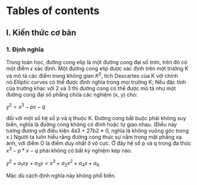 
Tables of contents
==================


## I. Kiến thức cơ bản

### 1. Định nghĩa

Trong toán học, đường cong elip là một đường cong đại số trơn, trên đó có một điểm $\epsilon$ xác định. Một đường cong elip được xác định trên một trường K và mô tả các điểm trong không gian $K ^ 2$, tích Descartes của K với chính nó.Elliptic curves có thể được định nghĩa trong mọi trường K;  Nếu đặc tính của trường khác với 2 và 3 thì đường cong có thể được mô tả như một đường cong đại số phẳng chứa các nghiệm (x, y) cho:

$y^{2}=x^{3}-px-q$

đối với một số hệ số p và q thuộc K. Đường cong bắt buộc phải không suy biến, nghĩa là đường cong không có đỉnh hoặc tự giao nhau. (Điều này tương đương với điều kiện 4a3 + 27b2 ≠ 0, nghĩa là không vuông góc trong x.) Người ta luôn hiểu rằng đường cong thực sự nằm trong mặt phẳng xạ ảnh, với điểm O là điểm duy nhất ở vô cực. Ở đây hệ số p và q trong đa thức $x ^ 3 − p * x − q$ phải không có bất kỳ nghiệm kép nào.


$y ^ {2}+a_{1}xy+a_{3}y=x^{3}+a_{2}x^{2}+a_{4}x+a_{6}$

Mặc dù cách định nghĩa này không phổ biến.
